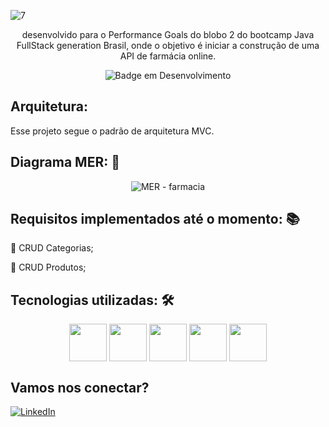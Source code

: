 ![7](https://github.com/DanielaXavier1995/CRUD-Farmacia/assets/116307469/3fa4ded5-4738-4cd5-b7bb-4a81abc7f26b)
<div align="middle">

   desenvolvido para o Performance Goals do blobo 2 do bootcamp Java FullStack generation Brasil, onde o objetivo é iniciar a construção de uma 
   API de farmácia online.
 
</div>

<div align="middle">
   
 ![Badge em Desenvolvimento](http://img.shields.io/static/v1?label=STATUS&message=EM%20DESENVOLVIMENTO&color=GREEN&style=for-the-badge)

</div>

## Arquitetura: 
Esse projeto segue o padrão de arquitetura MVC.

## Diagrama MER: 📂
<div align="middle">
  
![MER - farmacia](https://github.com/DanielaXavier1995/CRUD-Farmacia/assets/116307469/514a7e9f-8106-4867-9c38-c19728c0c557)

</div>

## Requisitos implementados até o momento: 📚

📌 CRUD Categorias;

📌 CRUD Produtos;

## Tecnologias utilizadas: 🛠️
<div align="middle">
  
<img align="middle" src="https://cdn.jsdelivr.net/gh/devicons/devicon/icons/java/java-original.svg" width="60" height="60"> 
<img align="middle" src="https://cdn.jsdelivr.net/gh/devicons/devicon/icons/spring/spring-plain-wordmark.svg" width="60" height="60"/> 
<img align="middle" src="https://cdn.jsdelivr.net/gh/devicons/devicon/icons/git/git-original.svg" width="60" height="60"/> 
<img align="middle" src="https://cdn.jsdelivr.net/gh/devicons/devicon/icons/github/github-original.svg" width="60" height="60"/>  
<img align="middle" src="https://cdn.jsdelivr.net/gh/devicons/devicon/icons/mysql/mysql-original.svg" width="60" height="60"/>  

</div>

## Vamos nos conectar? 
[![LinkedIn](https://img.shields.io/badge/LinkedIn-000?style=for-the-badge&logo=linkedin&logoColor=0E76A8)](https://www.linkedin.com/in/dani-xavier/)
